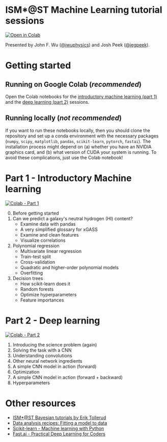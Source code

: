 # ISM\*@ST Machine Learning tutorial sessions
[![Open in Colab](https://colab.research.google.com/assets/colab-badge.svg)](https://colab.research.google.com/github/jwuphysics/ism-star-ml)

Presented by John F. Wu ([@jwuphysics](https://github.com/jwuphysics)) and Josh Peek ([@jegpeek](https://github.com/jegpeek)).

# Getting started

## Running on Google Colab (*recommended*)
Open the Colab notebooks for the [introductory machine learning (part 1)](https://colab.research.google.com/drive/1MxWjF1vdBF3ArQ6WAR3meV-ytNOVnIOr?usp=sharing) and the [deep learning (part 2)]() sessions.

## Running locally (*not recommended*)
If you want to run these notebooks locally, then you should clone the repository and set up a conda environment with the necessary packages (`numpy`, `scipy`, `matplotlib`, `pandas`, `scikit-learn`, `pytorch`, `fastai`). The installation process might depend on (a) whether you have an NVIDIA graphics card, and (b) what version of CUDA your system is running. To avoid these complications, just use the Colab notebook!

# Part 1 - Introductory Machine learning 
[![Colab - Part 1](https://colab.research.google.com/assets/colab-badge.svg)](https://colab.research.google.com/github/jwuphysics/ism-star-ml/blob/main/notebook/ISM_ST_Introductory_Machine_Learning.ipynb)

0. Before getting started
1. Can we predict a galaxy's neutral hydrogen (HI) content?
    - Examine data with pandas
    - A very simplified glossary for xGASS
    - Examine and clean features
    - Visualize correlations
2. Polynomial regression
    - Multivariate linear regression
    - Train-test split
    - Cross-validation
    - Quadratic and higher-order polynomial models
    - Overfitting
3. Decision trees
    - How scikit-learn does it
    - Random forests
    - Optimize hyperparameters
    - Feature importances

# Part 2 - Deep learning
[![Colab - Part 2](https://colab.research.google.com/assets/colab-badge.svg)](https://github.com/jwuphysics/ism-star-ml/blob/main/notebook/ISM_ST_Introductory_Machine_Learning.ipynb)

1. Introducing the science problem (again)
2. Solving the task with a CNN
3. Understanding convolutions
4. Other neural network ingredients
5. A simple CNN model in action (forward)
6. Optimization
7. A simple CNN model in action (forward + backward)
8. Hyperparameters

# Other resources

- [ISM\*@ST Bayesian tutorials by Erik Tollerud](https://github.com/eteq/bayes-ismstar)
- [Data analysis recipes: Fitting a model to data](https://arxiv.org/abs/1008.4686)
- [Scikit-learn - Machine learning with Python](https://scikit-learn.org/stable/)
- [Fast.ai - Practical Deep Learning for Coders](https://course.fast.ai/)
